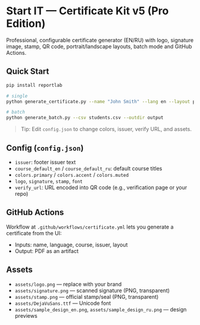 # Start IT — Certificate Kit v5 (Pro Edition)

Professional, configurable certificate generator (EN/RU) with logo, signature image, stamp, QR code, portrait/landscape layouts, batch mode and GitHub Actions.

## Quick Start
```bash
pip install reportlab

# single
python generate_certificate.py --name "John Smith" --lang en --layout portrait --out output/John_Smith.pdf

# batch
python generate_batch.py --csv students.csv --outdir output
```
> Tip: Edit `config.json` to change colors, issuer, verify URL, and assets.

## Config (`config.json`)
- `issuer`: footer issuer text
- `course_default_en` / `course_default_ru`: default course titles
- `colors.primary` / `colors.accent` / `colors.muted`
- `logo`, `signature`, `stamp`, `font`
- `verify_url`: URL encoded into QR code (e.g., verification page or your repo)

## GitHub Actions
Workflow at `.github/workflows/certificate.yml` lets you generate a certificate from the UI:
- Inputs: name, language, course, issuer, layout
- Output: PDF as an artifact

## Assets
- `assets/logo.png` — replace with your brand
- `assets/signature.png` — scanned signature (PNG, transparent)
- `assets/stamp.png` — official stamp/seal (PNG, transparent)
- `assets/DejaVuSans.ttf` — Unicode font
- `assets/sample_design_en.png`, `assets/sample_design_ru.png` — design previews
